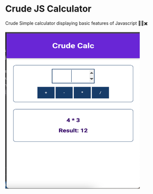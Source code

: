 # Crude JS Calculator
 Crude Simple calculator displaying basic features of Javascript 🧮➗✖️


<img src ="assets/img/calco.png" width= "426" height="494">